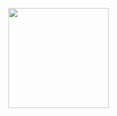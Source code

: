 <p align="center">
  <img src="https://64.media.tumblr.com/0f6a446566de844dc187af150efb5c90/7935ceb041d05377-94/s500x750/b7649d887929df451b41856be4a41e8d402704e6.pnj" width="200" height="200">
</p>

